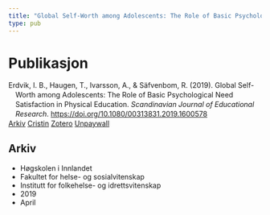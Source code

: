 ```yaml
---
title: "Global Self-Worth among Adolescents: The Role of Basic Psychological Need Satisfaction in Physical Education"
type: pub
---
```

<h1>Publikasjon</h1>
<article id="csl-bib-container-BQVQPKCJ" class="csl-bib-container">
  <div class="csl-bib-body" style="line-height: 1.35; padding-left: 1em; text-indent:-1em;">
  <div class="csl-entry">Erdvik, I. B., Haugen, T., Ivarsson, A., &amp; S&#xE4;fvenbom, R. (2019). Global Self-Worth among Adolescents: The Role of Basic Psychological Need Satisfaction in Physical Education. <i>Scandinavian Journal of Educational Research</i>. <a href="https://doi.org/10.1080/00313831.2019.1600578">https://doi.org/10.1080/00313831.2019.1600578</a></div>
</div>
  <div class="csl-bib-buttons">
    <a href="#taxonomy-article-BQVQPKCJ" class="csl-bib-button">Arkiv</a>
    <a href="https://app.cristin.no/results/show.jsf?id=1690922" alt="Cristin URL" class="csl-bib-button">Cristin</a>
    <a href="http://zotero.org/groups/5022929/items/BQVQPKCJ" alt="Zotero URL" class="csl-bib-button">Zotero</a>
    <a href="https://www.tandfonline.com/doi/pdf/10.1080/00313831.2019.1600578?needAccess=true" class="csl-bib-button">Unpaywall</a>
  </div>
  <div id="csl-bib-meta-container-BQVQPKCJ"></div>
</article>
<div id="csl-bib-meta-BQVQPKCJ" class="csl-bib-meta">
  <article id="taxonomy-article-BQVQPKCJ" class="taxonomy-article">
    <h1>Arkiv</h1>
    <ul>
      <li>Høgskolen i Innlandet</li>
      <li>Fakultet for helse- og sosialvitenskap</li>
      <li>Institutt for folkehelse- og idrettsvitenskap</li>
      <li>2019</li>
      <li>April</li>
    </ul>
  </article>
</div>
